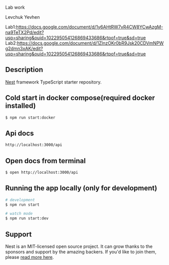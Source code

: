 Lab work

Levchuk Yevhen

Lab1:https://docs.google.com/document/d/1y6AHtRW7vR4CW8YCwAzgM-na9TeTX2Pd/edit?usp=sharing&ouid=102295054126869433686&rtpof=true&sd=true
Lab2:https://docs.google.com/document/d/1ZlnzOKr0bR9Jsk20CDVmNPWg2dmn3xAK/edit?usp=sharing&ouid=102295054126869433686&rtpof=true&sd=true

## Description

[Nest](https://github.com/nestjs/nest) framework TypeScript starter repository.

## Cold start in docker compose(required docker installed)

```bash
$ npm run start:docker
```

## Api docs

```bash
http://localhost:3000/api
```

## Open docs from terminal

```bash
$ open http://localhost:3000/api
```

## Running the app locally (only for development)

```bash
# development
$ npm run start

# watch mode
$ npm run start:dev

```

## Support

Nest is an MIT-licensed open source project. It can grow thanks to the sponsors and support by the amazing backers. If
you'd like to join them, please [read more here](https://docs.nestjs.com/support).

